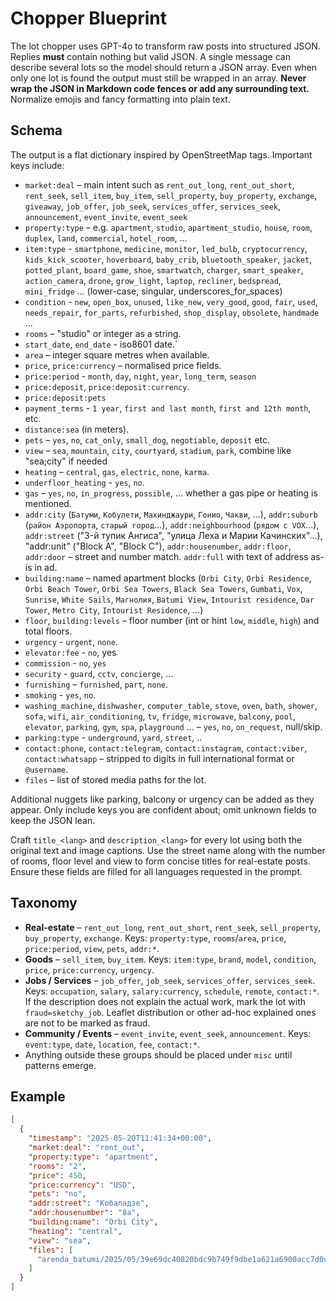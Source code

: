 # Chopper Blueprint

The lot chopper uses GPT-4o to transform raw posts into structured JSON. Replies
**must** contain nothing but valid JSON. A single message can describe several
lots so the model should return a JSON array. Even when only one lot is found
the output must still be wrapped in an array. **Never wrap the JSON in Markdown
code fences or add any surrounding text.** Normalize emojis and fancy formatting into plain text.

## Schema
The output is a flat dictionary inspired by OpenStreetMap tags. Important keys include:

- `market:deal` – main intent such as `rent_out_long`, `rent_out_short`, `rent_seek`, `sell_item`, `buy_item`, `sell_property`, `buy_property`, `exchange`, `giveaway`, `job_offer`, `job_seek`, `services_offer`, `services_seek`, `announcement`, `event_invite`, `event_seek`
- `property:type` – e.g. `apartment`, `studio`, `apartment_studio`, `house`, `room`, `duplex`, `land`, `commercial`, `hotel_room`, ...
- `item:type` - `smartphone`, `medicine`, `monitor`, `led_bulb`, `cryptocurrency`, `kids_kick_scooter`, `hoverboard`, `baby_crib`, `bluetooth_speaker`, `jacket`, `potted_plant`, `board_game`, `shoe`, `smartwatch`, `charger`, `smart_speaker`, `action_camera`, `drone`, `grow_light`, `laptop`, `recliner`, `bedspread`, `mini_fridge` ... (lower-case, singular, underscores_for_spaces)
- `condition` - `new`, `open_box`, `unused`, `like_new`, `very_good`, `good`, `fair`, `used`, `needs_repair`, `for_parts`, `refurbished`, `shop_display`, `obsolete`, `handmade` ... 
- `rooms` – "studio" or integer as a string.
- `start_date`, `end_date` - iso8601 date.`
- `area` – integer square metres when available.
- `price`, `price:currency` – normalised price fields.
- `price:period` - `month`, `day`, `night`, `year`, `long_term`, `season`
- `price:deposit`, `price:deposit:currency`.
- `price:deposit:pets`
- `payment_terms` - `1 year`, `first and last month`, `first and 12th month`, etc.
- `distance:sea` (in meters).
- `pets` – `yes`, `no`, `cat_only`, `small_dog`, `negotiable`, `deposit` etc.
- `view` – `sea`, `mountain`, `city`, `courtyard`, `stadium`, `park`, combine like "sea;city" if needed
- `heating` – `central`, `gas`, `electric`, `none`, `karma`.
- `underfloor_heating` - `yes`, `no`.
- `gas` – `yes`, `no`, `in_progress`, `possible`, ... whether a gas pipe or heating is mentioned.
- `addr:city` (`Батуми`, `Кобулети`, `Махинджаури`, `Гонио`, `Чакви`, ...), `addr:suburb` (`район Аэропорта`, `старый город`...), `addr:neighbourhood` (`рядом с VOX`...), `addr:street` ("3-й тупик Ангиса", "улица Леха и Марии Качинских"...), "addr:unit" ("Block A", "Block C"), `addr:housenumber`, `addr:floor`, `addr:door` – street and number match. `addr:full` with text of address as-is in ad.
- `building:name` – named apartment blocks (`Orbi City`, `Orbi Residence`, `Orbi Beach Tower`, `Orbi Sea Towers`, `Black Sea Towers`, `Gumbati`, `Vox`, `Sunrise`, `White Sails`, `Магнолия`, `Batumi View`, `Intourist residence`, `Dar Tower`, `Metro City`, `Intourist Residence`, ...)
- `floor`, `building:levels` – floor number (int or hint `low`, `middle`, `high`)  and total floors.
- `urgency` - `urgent`, `none`.
- `elevator:fee` - `no`, yes
- `commission` - `no`, `yes`
- `security` - `guard`, `cctv`, `concierge`, ...
- `furnishing` – `furnished`, `part`, `none`.
- `smoking` - `yes`, `no`.
- `washing_machine`, `dishwasher`, `computer_table`, `stove`, `oven`, `bath`, `shower`, `sofa`, `wifi`, `air_conditioning`, `tv`, `fridge`, `microwave`, `balcony`, `pool`, `elevator`, `parking`, `gym`, `spa`, `playground` ... – `yes`, `no`, `on_request`, null/skip.
- `parking:type` - `underground`, `yard`, `street`, ..
- `contact:phone`, `contact:telegram`, `contact:instagram`, `contact:viber`, `contact:whatsapp` – stripped to digits in full international format or `@username`.
- `files` – list of stored media paths for the lot.

Additional nuggets like parking, balcony or urgency can be added as they appear. Only include keys you are confident about; omit unknown fields to keep the JSON lean.

Craft `title_<lang>` and `description_<lang>` for every lot using both the original text and image captions. Use the street name along with the number of rooms, floor level and view to form concise titles for real-estate posts. Ensure these fields are filled for all languages requested in the prompt.

## Taxonomy
- **Real-estate** – `rent_out_long`, `rent_out_short`, `rent_seek`, `sell_property`, `buy_property`, `exchange`.
  Keys: `property:type`, `rooms`/`area`, `price`, `price:period`, `view`, `pets`, `addr:*`.
- **Goods** – `sell_item`, `buy_item`.
  Keys: `item:type`, `brand`, `model`, `condition`, `price`, `price:currency`, `urgency`.
- **Jobs / Services** – `job_offer`, `job_seek`, `services_offer`, `services_seek`.
  Keys: `occupation`, `salary`, `salary:currency`, `schedule`, `remote`, `contact:*`.
  If the description does not explain the actual work, mark the lot with
  `fraud=sketchy_job`. Leaflet distribution or other ad-hoc explained ones are not to be marked as fraud.
- **Community / Events** – `event_invite`, `event_seek`, `announcement`.
  Keys: `event:type`, `date`, `location`, `fee`, `contact:*`.
- Anything outside these groups should be placed under `misc` until patterns emerge.

## Example
```json
[
  {
    "timestamp": "2025-05-20T11:41:34+00:00",
    "market:deal": "rent_out",
    "property:type": "apartment",
    "rooms": "2",
    "price": 450,
    "price:currency": "USD",
    "pets": "no",
    "addr:street": "Кобаладзе",
    "addr:housenumber": "8а",
    "building:name": "Orbi City",
    "heating": "central",
    "view": "sea",
    "files": [
      "arenda_batumi/2025/05/39e69dc40820bdc9b749f9dbe1a621a6900acc7d0c9b7afc453c539c235d5341.jpg"
    ]
  }
]
```
